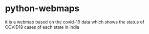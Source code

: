 # python-webmaps
it is a webmap based on the covid-19 data which shows the status of COVID19 cases of each state in india
